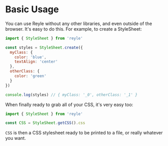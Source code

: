 # Basic Usage

You can use Reyle without any other libraries, and even outside of the browser.
It's easy to do this. For example, to create a StyleSheet:

```js
import { StyleSheet } from 'reyle'

const styles = StyleSheet.create({
  myClass: {
    color: 'blue',
    textAlign: 'center'
  },
  otherClass: {
    color: 'green'
  }
})

console.log(styles) // { myClass: '_0', otherClass: '_1' }
```

When finally ready to grab all of your CSS, it's very easy too:

```js
import { StyleSheet } from 'reyle'

const CSS = StyleSheet.getCSS().css
```

`CSS` is then a CSS stylesheet ready to be printed to a file, or really whatever
you want.
